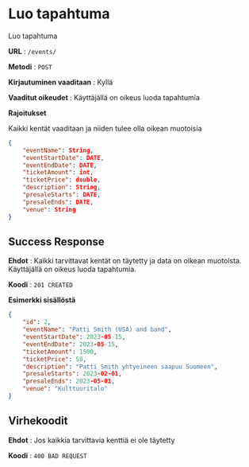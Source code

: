 # Luo tapahtuma

Luo tapahtuma

**URL** : `/events/`

**Metodi** : `POST`

**Kirjautuminen vaaditaan** : Kyllä

**Vaaditut oikeudet** : Käyttäjällä on oikeus luoda tapahtumia

**Rajoitukset**

Kaikki kentät vaaditaan ja niiden tulee olla oikean muotoisia

```json
{
    "eventName": String,
    "eventStartDate": DATE,
    "eventEndDate": DATE,
    "ticketAmount": int,
    "ticketPrice": double,
    "description": String,
    "presaleStarts": DATE,
    "presaleEnds": DATE,
    "venue": String
}
```

## Success Response

**Ehdot** : Kaikki tarvittavat kentät on täytetty ja data on oikean muotoista. Käyttäjällä on oikeus luoda tapahtumia.

**Koodi** : `201 CREATED`

**Esimerkki sisällöstä**

```json
{
    "id": 2,
    "eventName": "Patti Smith (USA) and band",
    "eventStartDate": 2023-05-15,
    "eventEndDate": 2023-05-15,
    "ticketAmount": 1500,
    "ticketPrice": 58,
    "description": "Patti Smith yhtyeineen saapuu Suomeen",
    "presaleStarts": 2023-02-01,
    "presaleEnds": 2023-05-01,
    "venue": "Kulttuuritalo"
}
```

## Virhekoodit

**Ehdot** : Jos kaikkia tarvittavia kenttiä ei ole täytetty

**Koodi** : `400 BAD REQUEST`
